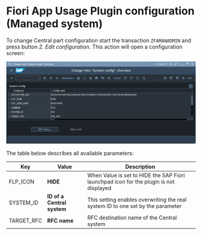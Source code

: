 # Fiori App Usage Plugin configuration (Managed system)

To change Central part configuration start the transaction `ZFAMANADMIN` and press button *2. Edit configuration*. This action will open a configuration screen:

[![](res/fiori-app-usage-plugin-config.png)](res/fiori-app-usage-plugin-config.png)

The table below describes all available parameters:

| Key                          | Value     | Description                                                                                                                                                                   |
|------------------------------|-----------|------------------------------------------------------------------------------|
| FLP_ICON                     | **HIDE**      | When Value is set to HIDE the SAP Fiori launchpad icon for the plugin is not displayed         |
| SYSTEM_ID                    | **ID of a Central system**      | This setting enables overwriting the real system ID to one set by the parameter         |
| TARGET_RFC                   | **RFC name**      | RFC destination name of the Central system         |